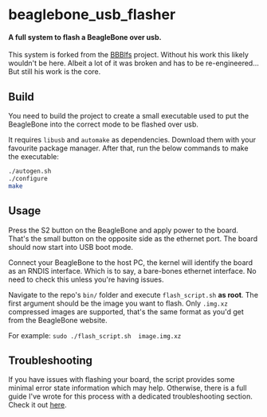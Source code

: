 # beaglebone_usb_flasher
#### A full system to flash a BeagleBone over usb.

This system is forked from the [BBBlfs](https://github.com/ungureanuvladvictor/BBBlfs) project. Without his work this likely wouldn't be here. 
Albeit a lot of it was broken and has to be re-engineered... But still his work is the core.


## Build

You need to build the project to create a small executable used to put the BeagleBone into the correct mode to be flashed over usb.

It requires `libusb` and `automake` as dependencies. Download them with your favourite package manager. After that, run the below commands to make the executable:
```bash
./autogen.sh
./configure
make
```

## Usage

Press the S2 button on the BeagleBone and apply power to the board. That's the small button on the opposite side as the ethernet port. The board should now start into USB boot mode.

Connect your BeagleBone to the host PC, the kernel will identify the board as an RNDIS interface. Which is to say, a bare-bones ethernet interface.  No need to check this unless you're having issues.

<!-- Be sure you do not have any BOOTP servers on your network. -->

Navigate to the repo's `bin/` folder and execute `flash_script.sh` **as root**. The first argument should be the image you want to flash. Only `.img.xz` compressed images are supported, that's the same format as you'd get from the BeagleBone website.

For example: `sudo ./flash_script.sh  image.img.xz`

## Troubleshooting

If you have issues with flashing your board, the script provides some minimal error state information which may help. Otherwise, there is a full guide I've wrote for this process with a dedicated troubleshooting section. Check it out [here](please_give_me_a_link).